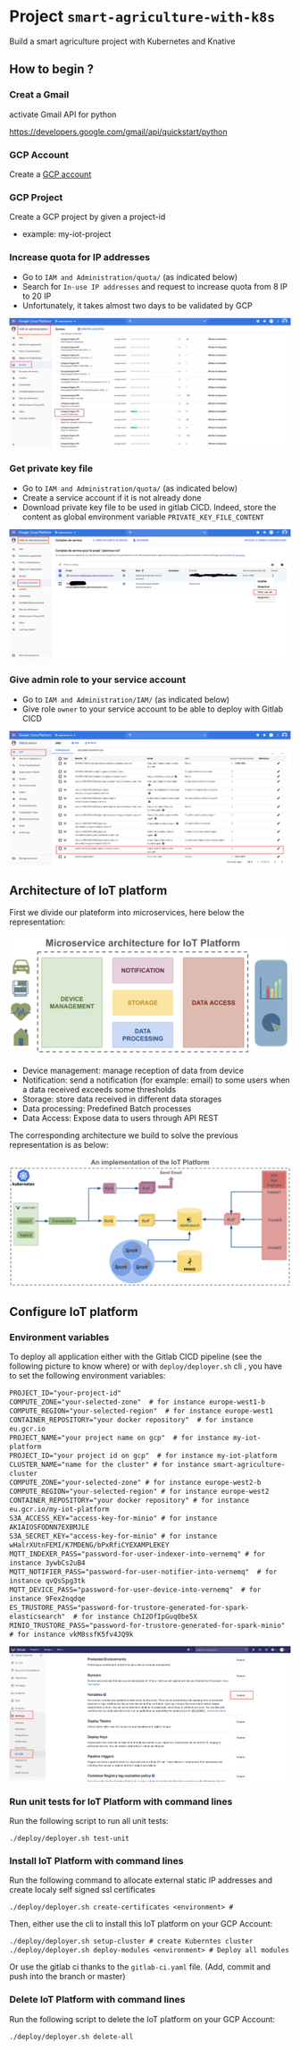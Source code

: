 # Project `smart-agriculture-with-k8s`

Build a smart agriculture project with Kubernetes and Knative

## How to begin ?

### Creat a Gmail 
activate Gmail API for python

https://developers.google.com/gmail/api/quickstart/python

### GCP Account
Create a [GCP account](https://console.cloud.google.com/)

### GCP Project
Create a GCP project by given a project-id
- example: my-iot-project

### Increase quota for IP addresses
- Go to `IAM and Administration/quota/` (as indicated below)
- Search for `In-use IP addresses` and request to increase quota from 8 IP to 20 IP
- Unfortunately, it takes almost two days to be validated by GCP 

![Increase number of external IP](documents/increase-ip-quota.png)
     
### Get private key file
- Go to `IAM and Administration/quota/` (as indicated below)
- Create a service account if it is not already done
- Download private key file to be used in gitlab CICD. Indeed, store the content as global environment variable `PRIVATE_KEY_FILE_CONTENT`

![Private key file](documents/get-private-key-file.png)

### Give admin role to your service account
- Go to `IAM and Administration/IAM/` (as indicated below)
- Give role `owner` to your service account to be able to deploy with Gitlab CICD

![Admin role for service account](documents/give_admin_role_to_service_account.png)
     
## Architecture of IoT platform 

First we divide our plateform into microservices, here below the representation:

![Architecture of IoT Project](documents/microservices.png)

- Device management: manage reception of data from device
- Notification: send a notification (for example: email) to some users when a data received exceeds some thresholds
- Storage: store data received in different data storages
- Data processing: Predefined Batch processes
- Data Access: Expose data to users through API REST

The corresponding architecture we build to solve the previous representation is as below:

![Architecture of IoT Project](documents/architecture.png)

## Configure IoT platform 

### Environment variables

To deploy all application either with the Gitlab CICD pipeline (see the following picture to know where) or  with `deploy/deployer.sh` cli , you have to set the following environment variables:

    PROJECT_ID="your-project-id"
    COMPUTE_ZONE="your-selected-zone"  # for instance europe-west1-b
    COMPUTE_REGION="your-selected-region"  # for instance europe-west1
    CONTAINER_REPOSITORY="your docker repository"  # for instance eu.gcr.io
    PROJECT_NAME="your project name on gcp"  # for instance my-iot-platform
    PROJECT_ID="your project id on gcp"  # for instance my-iot-platform
    CLUSTER_NAME="name for the cluster" # for instance smart-agriculture-cluster
    COMPUTE_ZONE="your-selected-zone" # for instance europe-west2-b
    COMPUTE_REGION="your-selected-region" # for instance europe-west2
    CONTAINER_REPOSITORY="your docker repository" # for instance eu.gcr.io/my-iot-platform
    S3A_ACCESS_KEY="access-key-for-minio" # for instance AKIAIOSFODNN7EXBMJLE
    S3A_SECRET_KEY="access-key-for-minio" # for instance wHalrXUtnFEMI/K7MDENG/bPxRfiCYEXAMPLEKEY
    MQTT_INDEXER_PASS="password-for-user-indexer-into-vernemq" # for instance 3ywbCs2uB4
    MQTT_NOTIFIER_PASS="password-for-user-notifier-into-vernemq"  # for instance qvQsSpg3tk
    MQTT_DEVICE_PASS="password-for-user-device-into-vernemq"  # for instance 9Fex2nqdqe
    ES_TRUSTORE_PASS="password-for-trustore-generated-for-spark-elasticsearch"  # for instance ChI2OfIpGuq0be5X
    MINIO_TRUSTORE_PASS="password-for-trustore-generated-for-spark-minio"  # for instance vkM8ssfK5fv4JQ9k

![Set environment variables in Gitlab](documents/set_environment_variables_in_gitlab.png)


### Run unit tests for IoT Platform with command lines

Run the following script to run all unit tests:

    ./deploy/deployer.sh test-unit


### Install IoT Platform with command lines

Run the following command to allocate external static IP addresses and create localy self signed ssl certificates

    ./deploy/deployer.sh create-certificates <environment> # 

Then, either use the cli to install this IoT platform on your GCP Account:

    ./deploy/deployer.sh setup-cluster # create Kuberntes cluster
    ./deploy/deployer.sh deploy-modules <environment> # Deploy all modules 
    
Or use the gitlab ci thanks to the `gitlab-ci.yaml` file. (Add, commit and push into the branch <environment> or master)
    
### Delete IoT Platform with command lines

Run the following script to delete the IoT platform on your GCP Account:

    ./deploy/deployer.sh delete-all